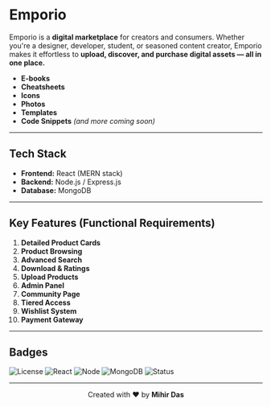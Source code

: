 # **Emporio**

Emporio is a **digital marketplace** for creators and consumers. Whether you're a designer, developer, student, or seasoned content creator, Emporio makes it effortless to **upload, discover, and purchase digital assets — all in one place.**

- **E-books**
- **Cheatsheets**
- **Icons**
- **Photos**
- **Templates**
- **Code Snippets** *(and more coming soon)*

---

## **Tech Stack**
- **Frontend:** React (MERN stack)
- **Backend:** Node.js / Express.js
- **Database:** MongoDB

---

## **Key Features (Functional Requirements)**
1. **Detailed Product Cards** 
2. **Product Browsing** 
3. **Advanced Search** 
4. **Download & Ratings** 
5. **Upload Products** 
6. **Admin Panel**
7. **Community Page**   
8. **Tiered Access**
9. **Wishlist System**  
10. **Payment Gateway**

---

## **Badges**
![License](https://img.shields.io/github/license/MIhirDas10/Emporio)
![React](https://img.shields.io/badge/Frontend-React-blue)
![Node](https://img.shields.io/badge/Backend-Node.js-green)
![MongoDB](https://img.shields.io/badge/Database-MongoDB-brightgreen)
![Status](https://img.shields.io/badge/Status-Active-brightgreen)

---

<p align="center">Created with ❤️ by <strong>Mihir Das</strong></p>

